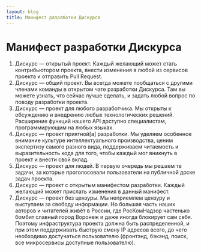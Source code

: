 ```yaml
---
layout: blog
title: Манифест разработки Дискурса
---
```


# Манифест разработки Дискурса

1. Дискурс — открытый проект. Каждый желающий может стать контрибьютором
   проекта, внести изменения в любой из сервисов проекта и отправить Pull
   Request.
1. Дискурс — общий проект. Вы всегда можете пообщаться с другими членами команды
   в открытом чате разработки Дискурса. Там вы можете узнать, что сейчас лучше
   сделать, и задать любой вопрос по поводу разработки проекта.
1. Дискурс — проект для любого разработчика. Мы открыты к обсуждению и внедрению
   любых технологических решений. Расширение функций нашего API доступно
   специалистам, программирующим на любых языках.
1. Дискурс — проект приятной[a] разработки. Мы уделяем особенное внимание
   культуре интеллектуального производства, ценим экспертизу самого разного
   вида, поддерживаем читаемость и выразительность кода для того, чтобы каждый
   мог вникнуть в проект и внести свой вклад.
1. Дискурс — проект для людей. В первую очередь мы решаем те задачи, за которые
   проголосовали пользователи на публичной доске задач проекта.
1. Дискурс — проект с открытым манифестом разработки. Каждый желающий может
   прислать изменения в данный манифест.
1. Дискурс — проект без цензуры. Мы неприемлем цензуру и выступаем за свободу
   информации. Но большая часть наших авторов и читателей живёт в России, где
   РосКомНадзор частенько бомбит славный город Воронеж и даже иногда блокирует
   сам себя. Поэтому инфраструктура проекта должна быть распределенной, и при
   этом поддерживать быструю смену IP адресов всего, до чего необходимо
   достучаться пользователю (фронтэнд, бэкэнд, поиск, все микросервисы доступные
   пользователю).
